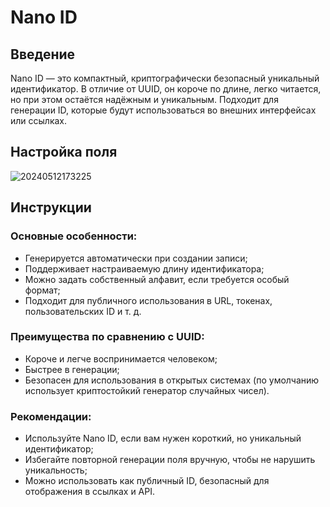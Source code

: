 # Nano ID

## Введение

Nano ID — это компактный, криптографически безопасный уникальный идентификатор. 
В отличие от UUID, он короче по длине, легко читается, но при этом остаётся надёжным и уникальным. 
Подходит для генерации ID, которые будут использоваться во внешних интерфейсах или ссылках.

## Настройка поля

![20240512173225](https://static-docs.nocobase.com/20240512173225.png)

## Инструкции

### Основные особенности:

- Генерируется автоматически при создании записи;
- Поддерживает настраиваемую длину идентификатора;
- Можно задать собственный алфавит, если требуется особый формат;
- Подходит для публичного использования в URL, токенах, пользовательских ID и т. д.

### Преимущества по сравнению с UUID:

- Короче и легче воспринимается человеком;
- Быстрее в генерации;
- Безопасен для использования в открытых системах (по умолчанию использует криптостойкий генератор случайных чисел).

### Рекомендации:

- Используйте Nano ID, если вам нужен короткий, но уникальный идентификатор;
- Избегайте повторной генерации поля вручную, чтобы не нарушить уникальность;
- Можно использовать как публичный ID, безопасный для отображения в ссылках и API.

